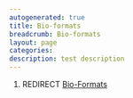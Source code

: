 ```yaml
---
autogenerated: true
title: Bio-formats
breadcrumb: Bio-formats
layout: page
categories: 
description: test description
---
```


1.  REDIRECT [Bio-Formats](Bio-Formats "wikilink")
